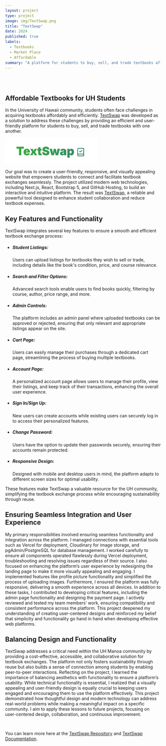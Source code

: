 ```yaml
---
layout: project
type: project
image: img/TextSwap.png
title: "TextSwap"
date: 2024
published: true
labels:
  - Textbooks
  - Market Place
  - Affordable
summary: "A platform for students to buy, sell, and trade textbooks affordably."
---
```


<br/><br/>
## Affordable Textbooks for UH Students

In the University of Hawaii community, students often face challenges in acquiring textbooks affordably and efficiently. [TextSwap](https://manoa-textswap.vercel.app/) was developed as a solution to address these challenges by providing an efficient and user-friendly platform for students to buy, sell, and trade textbooks with one another.

<img width="300px" class="rounded float-start pe-4" src="../img/TextSwapLogo.png">

Our goal was to create a user-friendly, responsive, and visually appealing website that empowers students to connect and facilitate textbook exchanges seamlessly. The project utilized modern web technologies, including Next.js, React, Bootstrap 5, and GitHub Hosting, to build an interactive and intuitive platform. The result was [TextSwap](https://manoa-textswap.vercel.app/), a reliable and powerful tool designed to enhance student collaboration and reduce textbook expenses.


## Key Features and Functionality

TextSwap integrates several key features to ensure a smooth and efficient textbook exchange process:

- ##### Student Listings:
  Users can upload listings for textbooks they wish to sell or trade, including details like the book's condition, price, and course relevance.
- ##### Search and Filter Options:
  Advanced search tools enable users to find books quickly, filtering by course, author, price range, and more.
- ##### Admin Controls:
  The platform includes an admin panel where uploaded textbooks can be approved or rejected, ensuring that only relevant and appropriate listings appear on the site.
- ##### Cart Page:
  Users can easily manage their purchases through a dedicated cart page, streamlining the process of buying multiple textbooks.
- ##### Account Page:
  A personalized account page allows users to manage their profile, view their listings, and keep track of their transactions, enhancing the overall user experience.
- ##### Sign In/Sign Up:
  New users can create accounts while existing users can securely log in to access their personalized features.
- ##### Change Password:
  Users have the option to update their passwords securely, ensuring their accounts remain protected.
- ##### Responsive Design:
  Designed with mobile and desktop users in mind, the platform adapts to different screen sizes for optimal usability.

These features make TextSwap a valuable resource for the UH community, simplifying the textbook exchange process while encouraging sustainability through reuse.


## Ensuring Seamless Integration and User Experience

My primary responsibilities involved ensuring seamless functionality and integration across the platform. I managed connections with essential tools such as Vercel for deployment, Cloudinary for image storage, and pgAdmin/PostgreSQL for database management. I worked carefully to ensure all components operated flawlessly during Vercel deployment, troubleshooting and resolving issues regardless of their source. I also focused on enhancing the platform’s user experience by redesigning the landing page to make it more visually appealing and engaging. I implemented features like profile picture functionality and simplified the process of uploading images. Furthermore, I ensured the platform was fully responsive, delivering a smooth experience across all devices. In addition to these tasks, I contributed to developing critical features, including the admin page functionality and designing the payment page. I actively reviewed and tested my team members’ work, ensuring compatibility and consistent performance across the platform. This project deepened my understanding of creating user-centered designs and reinforced my belief that simplicity and functionality go hand in hand when developing effective web platforms.


## Balancing Design and Functionality

TextSwap addresses a critical need within the UH Manoa community by providing a cost-effective, accessible, and collaborative solution for textbook exchanges. The platform not only fosters sustainability through reuse but also builds a sense of connection among students by enabling peer-to-peer interactions. Reflecting on the project, I learned the importance of balancing aesthetics with functionality to ensure a platform’s usability. While technical functionality is essential, I realized that a visually appealing and user-friendly design is equally crucial to keeping users engaged and encouraging them to use the platform effectively. This project demonstrated how thoughtful design and modern technology can address real-world problems while making a meaningful impact on a specific community. I aim to apply these lessons to future projects, focusing on user-centered design, collaboration, and continuous improvement.


<br/>


You can learn more here at the [TextSwap Repository](https://github.com/Textswap/Textswap) and [TextSwap Documentation](https://textswap.github.io/Textswap/).
